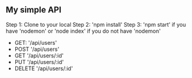 ## My simple API

Step 1: Clone to your local
Step 2: 'npm install'
Step 3: 'npm start' if you have 'nodemon' or 'node index' if you do not have 'nodemon'

* GET: '/api/users'
* POST '/api/users'
* GET '/api/users/:id'
* PUT '/api/users/:id'
* DELETE '/api/users/:id'